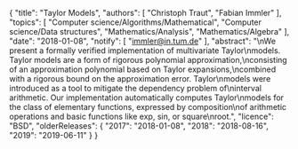 {
    "title": "Taylor Models",
    "authors": [
        "Christoph Traut",
        "Fabian Immler"
    ],
    "topics": [
        "Computer science/Algorithms/Mathematical",
        "Computer science/Data structures",
        "Mathematics/Analysis",
        "Mathematics/Algebra"
    ],
    "date": "2018-01-08",
    "notify": [
        "immler@in.tum.de"
    ],
    "abstract": "\nWe present a formally verified implementation of multivariate Taylor\nmodels. Taylor models are a form of rigorous polynomial approximation,\nconsisting of an approximation polynomial based on Taylor expansions,\ncombined with a rigorous bound on the approximation error. Taylor\nmodels were introduced as a tool to mitigate the dependency problem of\ninterval arithmetic. Our implementation automatically computes Taylor\nmodels for the class of elementary functions, expressed by composition\nof arithmetic operations and basic functions like exp, sin, or square\nroot.",
    "licence": "BSD",
    "olderReleases": {
        "2017": "2018-01-08",
        "2018": "2018-08-16",
        "2019": "2019-06-11"
    }
}